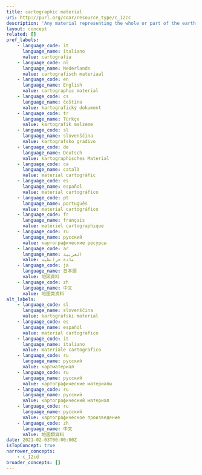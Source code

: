 ```yaml
---
title: cartographic material
uri: http://purl.org/coar/resource_type/c_12cc
description: 'Any material representing the whole or part of the earth or any celestial body at any scale. Cartographic materials include two- and three-dimensional maps and plans (including maps of imaginary places); aeronautical, navigational, and celestial charts; atlases; globes; block diagrams; sections; aerial photographs with a cartographic purpose; bird''s-eye views (map views), etc. [Source: http://www.loc.gov/marc/cfmap.html]'
layout: concept
related: []
pref_labels:
    - language_code: it
      language_name: italiano
      value: cartografia
    - language_code: nl
      language_name: Nederlands
      value: cartografisch materiaal
    - language_code: en
      language_name: English
      value: cartographic material
    - language_code: cs
      language_name: čeština
      value: kartografický dokument
    - language_code: tr
      language_name: Türkçe
      value: kartografik malzeme
    - language_code: sl
      language_name: slovenščina
      value: kartografsko gradivo
    - language_code: de
      language_name: Deutsch
      value: kartographisches Material
    - language_code: ca
      language_name: català
      value: material cartogràfic
    - language_code: es
      language_name: español
      value: material cartográfico
    - language_code: pt
      language_name: português
      value: material cartográfico
    - language_code: fr
      language_name: français
      value: matériel cartographique
    - language_code: ru
      language_name: русский
      value: картографические ресурсы
    - language_code: ar
      language_name: العربية
      value: مادة خرائطية
    - language_code: ja
      language_name: 日本語
      value: 地図資料
    - language_code: zh
      language_name: 中文
      value: 地图类资料
alt_labels:
    - language_code: sl
      language_name: slovenščina
      value: kartografski material
    - language_code: es
      language_name: español
      value: material cartografico
    - language_code: it
      language_name: italiano
      value: materiale cartografico
    - language_code: ru
      language_name: русский
      value: картматериал
    - language_code: ru
      language_name: русский
      value: картографические материалы
    - language_code: ru
      language_name: русский
      value: картографический материал
    - language_code: ru
      language_name: русский
      value: картографическое произведение
    - language_code: zh
      language_name: 中文
      value: 地圖類資料
date: 2021-02-03T00:00:00Z
isTopConcept: true
narrower_concepts:
    - c_12cd
broader_concepts: []
---
```



